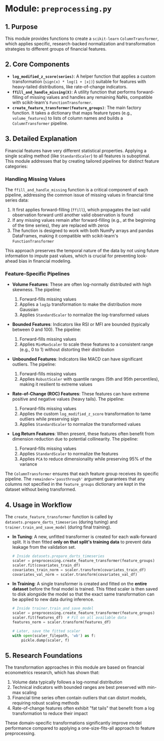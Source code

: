 # Module: `preprocessing.py`

## 1. Purpose

This module provides functions to create a `scikit-learn` `ColumnTransformer`, which applies specific, research-backed normalization and transformation strategies to different groups of financial features.

## 2. Core Components

-   **`log_modified_z_score(series)`**: A helper function that applies a custom transformation (`sign(x) * log(1 + |x|)`) suitable for features with heavy-tailed distributions, like rate-of-change indicators.
-   **`ffill_and_handle_missing(X)`**: A utility function that performs forward-filling of missing values and handles any remaining NaNs, compatible with scikit-learn's `FunctionTransformer`.
-   **`create_feature_transformer(feature_groups)`**: The main factory function. It takes a dictionary that maps feature types (e.g., `volume_features`) to lists of column names and builds a `ColumnTransformer` pipeline.

## 3. Detailed Explanation

Financial features have very different statistical properties. Applying a single scaling method (like `StandardScaler`) to all features is suboptimal. This module addresses that by creating tailored pipelines for distinct feature categories:

### Handling Missing Values

The `ffill_and_handle_missing` function is a critical component of each pipeline, addressing the common issue of missing values in financial time series data:

1. It first applies forward-filling (`ffill`), which propagates the last valid observation forward until another valid observation is found
2. If any missing values remain after forward-filling (e.g., at the beginning of the time series), they are replaced with zeros
3. The function is designed to work with both NumPy arrays and pandas DataFrames, making it compatible with scikit-learn's `FunctionTransformer`

This approach preserves the temporal nature of the data by not using future information to impute past values, which is crucial for preventing look-ahead bias in financial modeling.

### Feature-Specific Pipelines

-   **Volume Features**: These are often log-normally distributed with high skewness. The pipeline:
    1. Forward-fills missing values
    2. Applies a `log1p` transformation to make the distribution more Gaussian
    3. Applies `StandardScaler` to normalize the log-transformed values

-   **Bounded Features**: Indicators like RSI or MFI are bounded (typically between 0 and 100). The pipeline:
    1. Forward-fills missing values
    2. Applies `MinMaxScaler` to scale these features to a consistent range (e.g., 0 to 1) without distorting their distribution

-   **Unbounded Features**: Indicators like MACD can have significant outliers. The pipeline:
    1. Forward-fills missing values
    2. Applies `RobustScaler` with quantile ranges (5th and 95th percentiles), making it resilient to extreme values

-   **Rate-of-Change (ROC) Features**: These features can have extreme positive and negative values (heavy tails). The pipeline:
    1. Forward-fills missing values
    2. Applies the custom `log_modified_z_score` transformation to tame outliers while preserving sign
    3. Applies `StandardScaler` to normalize the transformed values

-   **Log Return Features**: When present, these features often benefit from dimension reduction due to potential collinearity. The pipeline:
    1. Forward-fills missing values
    2. Applies `StandardScaler` to normalize the features
    3. Applies `PCA` to reduce dimensionality while preserving 95% of the variance

The `ColumnTransformer` ensures that each feature group receives its specific pipeline. The `remainder='passthrough'` argument guarantees that any columns not specified in the `feature_groups` dictionary are kept in the dataset without being transformed.

## 4. Usage in Workflow

The `create_feature_transformer` function is called by `datasets.prepare_darts_timeseries` (during tuning) and `trainer.train_and_save_model` (during final training).

-   **In Tuning**: A new, unfitted transformer is created for each walk-forward split. It is then fitted **only on that split's training data** to prevent data leakage from the validation set.
    ```python
    # Inside datasets.prepare_darts_timeseries
    scaler = preprocessing.create_feature_transformer(feature_groups)
    scaler.fit(covariates_train_df)
    covariates_train_norm = scaler.transform(covariates_train_df)
    covariates_val_norm = scaler.transform(covariates_val_df)
    ```

-   **In Training**: A single transformer is created and fitted on the **entire dataset** before the final model is trained. This fitted scaler is then saved to disk alongside the model so that the exact same transformation can be applied to new data during inference.
    ```python
    # Inside trainer.train_and_save_model
    scaler = preprocessing.create_feature_transformer(feature_groups)
    scaler.fit(features_df)  # Fit on all available data
    features_norm = scaler.transform(features_df)
    
    # Later, save the fitted scaler
    with open(scaler_filepath, 'wb') as f:
        pickle.dump(scaler, f)
    ```

## 5. Research Foundations

The transformation approaches in this module are based on financial econometrics research, which has shown that:

1. Volume data typically follows a log-normal distribution
2. Technical indicators with bounded ranges are best preserved with min-max scaling
3. Financial time series often contain outliers that can distort models, requiring robust scaling methods
4. Rate-of-change features often exhibit "fat tails" that benefit from a log transformation to reduce their impact

These domain-specific transformations significantly improve model performance compared to applying a one-size-fits-all approach to feature preprocessing.
